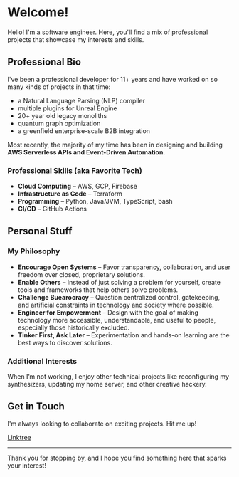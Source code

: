 # Welcome!

Hello! I'm a software engineer. Here, you'll find a mix of professional projects that showcase my interests and skills.

## Professional Bio

I've been a professional developer for 11+ years and have worked on so many kinds of projects in that time:

- a Natural Language Parsing (NLP) compiler
- multiple plugins for Unreal Engine
- 20+ year old legacy monoliths
- quantum graph optimization
- a greenfield enterprise-scale B2B integration

Most recently, the majority of my time has been in designing and building **AWS Serverless APIs and Event-Driven Automation**.

### Professional Skills (aka Favorite Tech)

- **Cloud Computing** – AWS, GCP, Firebase
- **Infrastructure as Code** – Terraform
- **Programming** – Python, Java/JVM, TypeScript, bash
- **CI/CD** – GitHub Actions

## Personal Stuff

### My Philosophy

- **Encourage Open Systems** – Favor transparency, collaboration, and user freedom over closed, proprietary solutions.
- **Enable Others** – Instead of just solving a problem for yourself, create tools and frameworks that help others solve problems.
- **Challenge Buearocracy** – Question centralized control, gatekeeping, and artificial constraints in technology and society where possible.
- **Engineer for Empowerment** – Design with the goal of making technology more accessible, understandable, and useful to people, especially those historically excluded.
- **Tinker First, Ask Later** – Experimentation and hands-on learning are the best ways to discover solutions.

### Additional Interests

When I’m not working, I enjoy other technical projects like reconfiguring my synthesizers, updating my home server, and other creative hackery.

## Get in Touch

I'm always looking to collaborate on exciting projects. Hit me up!

[Linktree](https://linktr.ee/acwilsontech)

---

Thank you for stopping by, and I hope you find something here that sparks your interest!
